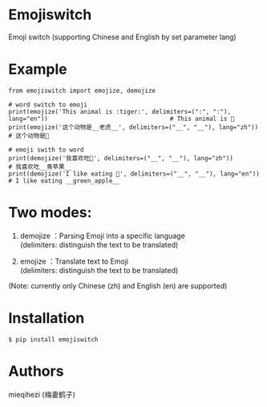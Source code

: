 # Emojiswitch
Emoji switch (supporting Chinese and English by set parameter lang)

# Example
~~~
from emojiswitch import emojize, demojize

# word switch to emoji
print(emojize('This animal is :tiger:', delimiters=(":", ":"), lang="en"))                                  # This animal is 🐅
print(emojize('这个动物是__老虎__', delimiters=("__", "__"), lang="zh"))                           # 这个动物是🐅

# emoji swith to word
print(demojize('我喜欢吃🍏', delimiters=("__", "__"), lang="zh"))                                           # 我喜欢吃__青苹果__
print(demojize('I like eating 🍏', delimiters=("__", "__"), lang="en"))                                    # I like eating __green_apple__
~~~

# Two modes:
1. demojize   ：Parsing Emoji into a specific language  
(delimiters: distinguish the text to be translated)

2. emojize      ：Translate text to Emoji  
(delimiters: distinguish the text to be translated)

(Note: currently only Chinese (zh) and English (en) are supported)

# Installation
~~~
$ pip install emojiswitch
~~~

# Authors
mieqihezi (梅妻鹤子)
